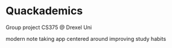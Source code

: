 # Quackademics

Group project CS375 @ Drexel Uni

modern note taking app centered around improving study habits
